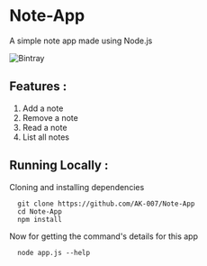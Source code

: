 # Note-App
A simple note app made using Node.js

![Bintray](https://img.shields.io/badge/dependencies-up%20to%20date-brightgreen.svg)

## Features :
1. Add a note
2. Remove a note
3. Read a note
4. List all notes

## Running Locally :

Cloning and installing dependencies
```
  git clone https://github.com/AK-007/Note-App
  cd Note-App
  npm install
```

Now for getting the command's details for this app 
```
  node app.js --help
```
